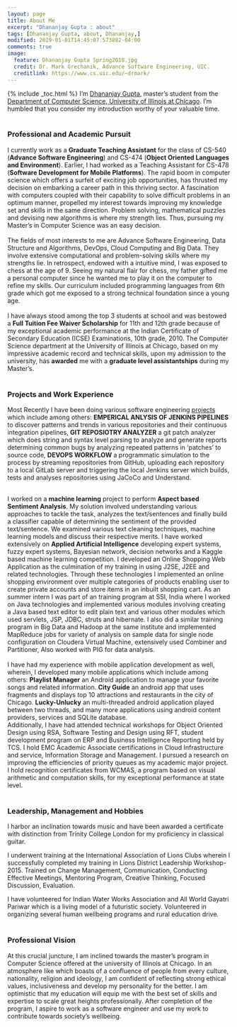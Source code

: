 ```yaml
---
layout: page
title: About Me
excerpt: "Dhananjay Gupta : about"
tags: [Dhananjay Gupta, about, Dhananjay,]
modified: 2019-01-01T14:45:07.573882-04:00
comments: true
image:
  feature: Dhananjay Gupta Spring2018.jpg
  credit: Dr. Mark Grechanik, Advance Software Engineering, UIC.
  creditlink: https://www.cs.uic.edu/~drmark/
---
```

{% include _toc.html %}
I’m <a href="http://dgupta.us/">Dhananjay Gupta</a>, master’s student from the <a href="https://www.cs.uic.edu/">Department of Computer Science</a>,<a href="https://www.uic.edu/"> University of Illinois at Chicago</a>. I’m humbled that you consider my introduction worthy of your valuable time.<br/><br/>
### Professional and Academic Pursuit
I currently work as a **Graduate Teaching Assistant** for the class of CS-540 (**Advance Software Engineering**) and CS-474 (**Object Oriented Languages and Environment**). Earlier, I had worked as a Teaching Assistant for CS-478 (**Software Development for Mobile Platforms**). The rapid boom in computer science which offers a surfeit of exciting job opportunities, has thrusted my decision on embarking a career path in this thriving sector. A fascination with computers coupled with their capability to solve difficult problems in an optimum manner, propelled my interest towards improving my knowledge set and skills in the same direction. Problem solving, mathematical puzzles and devising new algorithms is where my strength lies. Thus, pursuing my Master’s in Computer Science was an easy decision. <br><br/>
The fields of most interests to me are Advance Software Engineering, Data Structure and Algorithms, DevOps, Cloud Computing and Big Data. They involve extensive computational and problem-solving skills where my strengths lie. In retrospect, endowed with a intuitive mind, I was exposed to chess at the age of 9. Seeing my natural flair for chess, my father gifted me a personal computer since he wanted me to play it on the computer to refine my skills. Our curriculum included programming languages from 6th grade which got me exposed to a strong technical foundation since a young age.  <br><br/>
I have always stood among the top 3 students at school and was bestowed a **Full Tuition Fee Waiver Scholarship** for 11th and 12th grade because of my exceptional academic performance at the Indian Certificate of Secondary Education (ICSE) Examinations, 10th grade, 2010. The Computer Science department at the University of Illinois at Chicago, based on my impressive academic record and technical skills, upon my admission to the university, has **awarded** me with a **graduate level assistantships** during my Master’s.  <br/><br/>
### Projects and Work Experience 
Most Recently I have been doing various software engineering <a href="http://dgupta.us/projects">projects</a> which include among others: **EMPERICAL ANLYSIS OF JENKINS PIPELINES** to discover patterns and trends in various repositories and their continuous integration pipelines, **GIT REPOSIOTRY ANALYZER** a git patch analyzer which does string and syntax level parsing to analyze and generate reports determining common bugs by analyzing repeated patterns in ‘patches’ to source code, **DEVOPS WORKFLOW** a programmatic simulation to the process by streaming repositories from GitHub, uploading each repository to a local GitLab server and triggering the local Jenkins server which builds, tests and analyses repositories using JaCoCo and Understand. <br/><br/>

I worked on a **machine learning** project to perform **Aspect based Sentiment Analysis**. My solution involved understanding various approaches to tackle the task, analyzes the text/sentences and finally build a classifier capable of determining the sentiment of the provided text/sentence. We examined various text cleaning techniques, machine learning models and discuss their respective merits. I have worked extensively on **Applied Artificial Intelligence** developing expert systems, fuzzy expert systems, Bayesian network, decision networks and a Kaggle based machine learning competition. I developed an Online Shopping Web Application as the culmination of my training in using J2SE, J2EE and related technologies. Through these technologies I implemented an online shopping environment over multiple categories of products enabling user to create private accounts and store items in an inbuilt shopping cart. As an summer intern I was part of an training program at SSI, India where I worked on Java technologies and implemented various modules involving creating a Java based text editor to edit plain text and various other modules which used servlets, JSP, JDBC, struts and hibernate. I also did a similar training program in Big Data and Hadoop at the same institute and implemented MapReduce jobs for variety of analysis on sample data for single node configuration on Cloudera Virtual Machine, extensively used Combiner and Partitioner, Also worked with PIG for data analysis. 
<br/><br/>
I have had my experience with mobile application development as well, wherein, I developed many mobile applications which include among others: **Playlist Manager** an Android application to manage your favorite songs and related information. **City Guide** an android app that uses fragments and displays top 10 attractions and restaurants in the city of Chicago. **Lucky-Unlucky** an multi-threaded android application played between two threads, and many more applications using android content providers, services and SQLite database.  
Additionally, I have had attended technical workshops for Object Oriented Design using RSA, Software Testing and Design using RFT, student development program on ERP and Business Intelligence Reporting held by TCS. I hold EMC Academic Associate certifications in Cloud Infrastructure and service, Information Storage and Management. I pursued a research on improving the efficiencies of priority queues as my academic major project. I hold recognition certificates from WCMAS, a program based on visual arithmetic and computation skills, for my exceptional performance at state level.<br/><br/>
### Leadership, Management and Hobbies
I harbor an inclination towards music and have been awarded a certificate with distinction from Trinity College London for my proficiency in classical guitar.

I underwent training at the International Association of Lions Clubs wherein I successfully completed my training in Lions District Leadership Workshop-2015. Trained on Change Management, Communication, Conducting Effective Meetings, Mentoring Program, Creative Thinking, Focused Discussion, Evaluation.

I have volunteered for Indian Water Works Association and All World Gayatri Pariwar which is a living model of a futuristic society. Volunteered in organizing several human wellbeing programs and rural education drive.
<br/><br/> 

### Professional Vision
At this crucial juncture, I am inclined towards the master’s program in Computer Science offered at the university of Illinois at Chicago. In an atmosphere like which boasts of a confluence of people from every culture, nationality, religion and ideology, I am confident of reflecting strong ethical values, inclusiveness and develop my personality for the better. I am optimistic that my education will equip me with the best set of skills and expertise to scale great heights professionally. After completion of the program, I aspire to work as a software engineer and use my work to contribute towards society’s wellbeing.
